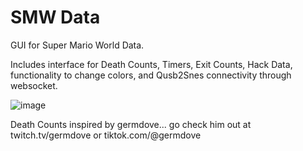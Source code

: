 # SMW Data

GUI for Super Mario World Data.

Includes interface for Death Counts, Timers, Exit Counts, Hack Data, functionality to change colors, and Qusb2Snes connectivity through websocket.

![image](https://github.com/user-attachments/assets/8ddbdc16-4db5-442b-b3f5-8b6d9eed06c8)

Death Counts inspired by germdove... go check him out at twitch.tv/germdove or tiktok.com/@germdove


